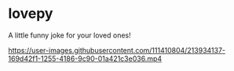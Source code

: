 # lovepy
A little funny joke for your loved ones!



https://user-images.githubusercontent.com/111410804/213934137-169d42f1-1255-4186-9c90-01a421c3e036.mp4

